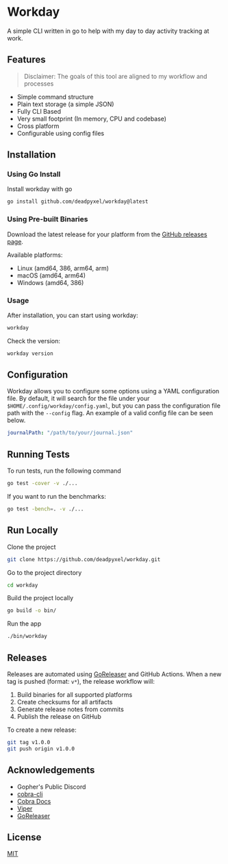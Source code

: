 
# Workday

A simple CLI written in go to help with my day to day activity tracking at work.
## Features

> Disclaimer: The goals of this tool are aligned to my workflow and processes

- Simple command structure
- Plain text storage (a simple JSON)
- Fully CLI Based
- Very small footprint (In memory, CPU and codebase)
- Cross platform
- Configurable using config files

## Installation

### Using Go Install

Install workday with go

```bash
go install github.com/deadpyxel/workday@latest
```

### Using Pre-built Binaries

Download the latest release for your platform from the [GitHub releases page](https://github.com/deadpyxel/workday/releases).

Available platforms:
- Linux (amd64, 386, arm64, arm)
- macOS (amd64, arm64)
- Windows (amd64, 386)

### Usage

After installation, you can start using workday:
```bash
workday
```

Check the version:
```bash
workday version
```

## Configuration

Workday allows you to configure some options using a YAML configuration file. By default, it will search for the file under your `$HOME/.config/workday/config.yaml`, but you can pass the configuration file path with the `--config` flag. An example of a valid config file can be seen below.

```yaml
journalPath: "/path/to/your/journal.json"
```

## Running Tests

To run tests, run the following command

```bash
go test -cover -v ./...
```
If you want to run the benchmarks:

```bash
go test -bench=. -v ./...
```

## Run Locally

Clone the project

```bash
git clone https://github.com/deadpyxel/workday.git
```

Go to the project directory

```bash
cd workday
```

Build the project locally

```bash
go build -o bin/
```

Run the app

```bash
./bin/workday
```

## Releases

Releases are automated using [GoReleaser](https://goreleaser.com/) and GitHub Actions. When a new tag is pushed (format: `v*`), the release workflow will:

1. Build binaries for all supported platforms
2. Create checksums for all artifacts
3. Generate release notes from commits
4. Publish the release on GitHub

To create a new release:
```bash
git tag v1.0.0
git push origin v1.0.0
```

## Acknowledgements

 - Gopher's Public Discord
 - [cobra-cli](https://github.com/spf13/cobra-cli)
 - [Cobra Docs](https://github.com/spf13/cobra)
 - [Viper](https://github.com/spf13/viper)
 - [GoReleaser](https://goreleaser.com/)

## License

[MIT](https://choosealicense.com/licenses/mit/)
